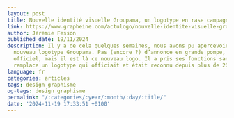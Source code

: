 ```yaml
---
layout: post
title: Nouvelle identité visuelle Groupama, un logotype en rase campagne
link: https://www.grapheine.com/actulogo/nouvelle-identite-visuelle-groupama-un-logotype-en-rase-campagne
author: Jérémie Fesson
published_date: 19/11/2024
description: Il y a de cela quelques semaines, nous avons pu apercevoir en ligne un
  nouveau logotype Groupama. Pas (encore ?) d’annonce en grande pompe, ni de dévoilement
  officiel, mais il est là ce nouveau logo. Il a pris ses fonctions sans bruit et
  remplace un logotype qui officiait et était reconnu depuis plus de 20 ans.
language: fr
categories: articles
tags: design graphisme
og-tags: design graphisme
permalink: "/:categories/:year/:month/:day/:title/"
date: '2024-11-19 17:33:51 +0100'
---
```

